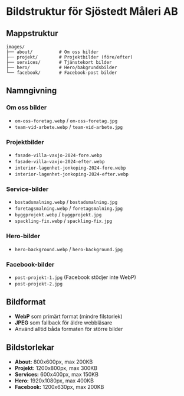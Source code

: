 # Bildstruktur för Sjöstedt Måleri AB

## Mappstruktur

```
images/
├── about/          # Om oss bilder
├── projekt/        # Projektbilder (före/efter)
├── services/       # Tjänstekort bilder
├── hero/           # Hero/bakgrundsbilder
└── facebook/       # Facebook-post bilder
```

## Namngivning

### Om oss bilder
- `om-oss-foretag.webp` / `om-oss-foretag.jpg`
- `team-vid-arbete.webp` / `team-vid-arbete.jpg`

### Projektbilder
- `fasade-villa-vaxjo-2024-fore.webp`
- `fasade-villa-vaxjo-2024-efter.webp`
- `interior-lagenhet-jonkoping-2024-fore.webp`
- `interior-lagenhet-jonkoping-2024-efter.webp`

### Service-bilder
- `bostadsmalning.webp` / `bostadsmalning.jpg`
- `foretagsmalning.webp` / `foretagsmalning.jpg`
- `byggprojekt.webp` / `byggprojekt.jpg`
- `spackling-fix.webp` / `spackling-fix.jpg`

### Hero-bilder
- `hero-background.webp` / `hero-background.jpg`

### Facebook-bilder
- `post-projekt-1.jpg` (Facebook stödjer inte WebP)
- `post-projekt-2.jpg`

## Bildformat
- **WebP** som primärt format (mindre filstorlek)
- **JPEG** som fallback för äldre webbläsare
- Använd alltid båda formaten för större bilder

## Bildstorlekar

- **About:** 800x600px, max 200KB
- **Projekt:** 1200x800px, max 300KB
- **Services:** 600x400px, max 150KB
- **Hero:** 1920x1080px, max 400KB
- **Facebook:** 1200x630px, max 200KB

